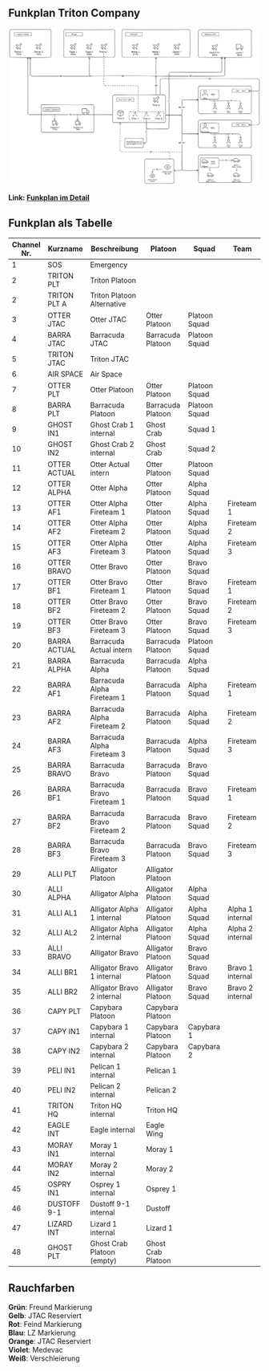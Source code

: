 ## Funkplan Triton Company

![Image](./assets/tacops-2-radio-communication-plan.png)

**Link: [Funkplan im Detail](./assets/tacops-2-radio-communication-plan.png)**   

## Funkplan als Tabelle

<style>
.radio-communication-plan { 
  table tbody tr:nth-child(1) { background-color: var(--logistic-table-medic-only-color);  }
  table tbody tr:nth-child(2) { background-color: var(--logistic-table-lead-color);  }
  table tbody tr:nth-child(3) { background-color: var(--logistic-table-air-color);  }
  table tbody tr:nth-child(4) { background-color: var(--logistic-table-air-color);  }
  table tbody tr:nth-child(5) { background-color: var(--logistic-table-air-color);  }
  table tbody tr:nth-child(6) { background-color: var(--logistic-table-air-color);  }

  table tbody tr:nth-child(7) { background-color: var(--logistic-table-infantry-color);  }
  table tbody tr:nth-child(8) { background-color: var(--logistic-table-infantry-color);  }

  table tbody tr:nth-child(9) { background-color: var(--logistic-table-lead-color);  }
  table tbody tr:nth-child(10) { background-color: var(--logistic-table-lead-color);  }

  /* Otter and Barracuda */
  table tbody tr:nth-child(n+11):nth-child(-n+28) { background-color: var(--logistic-table-infantry-color);  }
  /* Alligator */
  table tbody tr:nth-child(n+29):nth-child(-n+35) { background-color: var(--logistic-table-vehicle-color);  }
  /* Logistic */
  table tbody tr:nth-child(n+36):nth-child(-n+40) { background-color: var(--logistic-table-logistic-only-color);  }
  /* Triton HQ internal */
  table tbody tr:nth-child(41) { background-color: var(--logistic-table-lead-color);  }

  /* Air Assets except Logistic */
  table tbody tr:nth-child(n+42):nth-child(-n+45) { background-color: var(--logistic-table-air-color);  }

  /* Dustoff 9-1 */
  table tbody tr:nth-child(46) { background-color: var(--logistic-table-medic-color);}
  /* Lizard */
  table tbody tr:nth-child(47) { background-color: var(--logistic-table-medic-only-color);  }

}
</style>

<div markdown="1" class="logistic-table radio-communication-plan">

| Channel Nr. | Kurzname     | Beschreibung               | Platoon            | Squad         | Team             |
| ----------- | ------------ | -------------------------- | ------------------ | ------------- | ---------------- |
| 1           | SOS          | Emergency                  |                    |               |                  |
| 2           | TRITON PLT   | Triton Platoon             |                    |               |                  |
| 2           | TRITON PLT A | Triton Platoon Alternative |                    |               |                  |
| 3           | OTTER JTAC   | Otter JTAC                 | Otter Platoon      | Platoon Squad |                  |
| 4           | BARRA JTAC   | Barracuda JTAC             | Barracuda Platoon  | Platoon Squad |                  |
| 5           | TRITON JTAC  | Triton JTAC                |                    |               |                  |
| 6           | AIR SPACE    | Air Space                  |                    |               |                  |
| 7           | OTTER PLT    | Otter Platoon              | Otter Platoon      | Platoon Squad |                  |
| 8           | BARRA PLT    | Barracuda Platoon          | Barracuda Platoon  | Platoon Squad |                  |
| 9           | GHOST IN1    | Ghost Crab 1 internal      | Ghost Crab         | Squad 1       |                  |
| 10          | GHOST IN2    | Ghost Crab 2 internal      | Ghost Crab         | Squad 2       |                  |
| 11          | OTTER ACTUAL | Otter Actual intern        | Otter Platoon      | Platoon Squad |                  |
| 12          | OTTER ALPHA  | Otter Alpha                | Otter Platoon      | Alpha Squad   |                  |
| 13          | OTTER AF1    | Otter Alpha Fireteam 1     | Otter Platoon      | Alpha Squad   | Fireteam 1       |
| 14          | OTTER AF2    | Otter Alpha Fireteam 2     | Otter Platoon      | Alpha Squad   | Fireteam 2       |
| 15          | OTTER AF3    | Otter Alpha Fireteam 3     | Otter Platoon      | Alpha Squad   | Fireteam 3       |
| 16          | OTTER BRAVO  | Otter Bravo                | Otter Platoon      | Bravo Squad   |                  |
| 17          | OTTER BF1    | Otter Bravo Fireteam 1     | Otter Platoon      | Bravo Squad   | Fireteam 1       |
| 18          | OTTER BF2    | Otter Bravo Fireteam 2     | Otter Platoon      | Bravo Squad   | Fireteam 2       |
| 19          | OTTER BF3    | Otter Bravo Fireteam 3     | Otter Platoon      | Bravo Squad   | Fireteam 3       |
| 20          | BARRA ACTUAL | Barracuda Actual intern    | Barracuda Platoon  | Platoon Squad |                  |
| 21          | BARRA ALPHA  | Barracuda Alpha            | Barracuda Platoon  | Alpha Squad   |                  |
| 22          | BARRA AF1    | Barracuda Alpha Fireteam 1 | Barracuda Platoon  | Alpha Squad   | Fireteam 1       |
| 23          | BARRA AF2    | Barracuda Alpha Fireteam 2 | Barracuda Platoon  | Alpha Squad   | Fireteam 2       |
| 24          | BARRA AF3    | Barracuda Alpha Fireteam 3 | Barracuda Platoon  | Alpha Squad   | Fireteam 3       |
| 25          | BARRA BRAVO  | Barracuda Bravo            | Barracuda Platoon  | Bravo Squad   |                  |
| 26          | BARRA BF1    | Barracuda Bravo Fireteam 1 | Barracuda Platoon  | Bravo Squad   | Fireteam 1       |
| 27          | BARRA BF2    | Barracuda Bravo Fireteam 2 | Barracuda Platoon  | Bravo Squad   | Fireteam 2       |
| 28          | BARRA BF3    | Barracuda Bravo Fireteam 3 | Barracuda Platoon  | Bravo Squad   | Fireteam 3       |
| 29          | ALLI PLT     | Alligator Platoon          | Alligator Platoon  |               |                  |
| 30          | ALLI ALPHA   | Alligator Alpha            | Alligator Platoon  | Alpha Squad   |                  |
| 31          | ALLI AL1     | Alligator Alpha 1 internal | Alligator Platoon  | Alpha Squad   | Alpha 1 internal |
| 32          | ALLI AL2     | Alligator Alpha 2 internal | Alligator Platoon  | Alpha Squad   | Alpha 2 internal |
| 33          | ALLI BRAVO   | Alligator Bravo            | Alligator Platoon  | Bravo Squad   |                  |
| 34          | ALLI BR1     | Alligator Bravo 1 internal | Alligator Platoon  | Bravo Squad   | Bravo 1 internal |
| 35          | ALLI BR2     | Alligator Bravo 2 internal | Alligator Platoon  | Bravo Squad   | Bravo 2 internal |
| 36          | CAPY PLT     | Capybara Platoon           | Capybara Platoon   |               |                  |
| 37          | CAPY IN1     | Capybara 1 internal        | Capybara Platoon   | Capybara 1    |                  |
| 38          | CAPY IN2     | Capybara 2 internal        | Capybara Platoon   | Capybara 2    |                  |
| 39          | PELI IN1     | Pelican 1 internal         | Pelican 1          |               |                  |
| 40          | PELI IN2     | Pelican 2 internal         | Pelican 2          |               |                  |
| 41          | TRITON HQ    | Triton HQ internal         | Triton HQ          |               |                  |
| 42          | EAGLE INT    | Eagle internal             | Eagle Wing         |               |                  |
| 43          | MORAY IN1    | Moray 1 internal           | Moray 1            |               |                  |
| 44          | MORAY IN2    | Moray 2 internal           | Moray 2            |               |                  |
| 45          | OSPRY IN1    | Osprey 1 internal          | Osprey 1           |               |                  |
| 46          | DUSTOFF 9-1  | Dustoff 9-1 internal       | Dustoff            |               |                  |
| 47          | LIZARD INT   | Lizard 1 internal          | Lizard 1           |               |                  |
| 48          | GHOST PLT    | Ghost Crab Platoon (empty) | Ghost Crab Platoon |               |                  |

</div>

## Rauchfarben

**Grün**: Freund Markierung  
**Gelb**: JTAC Reserviert  
**Rot**: Feind Markierung  
**Blau**: LZ Markierung  
**Orange**: JTAC Reserviert  
**Violet**: Medevac  
**Weiß**: Verschleierung
